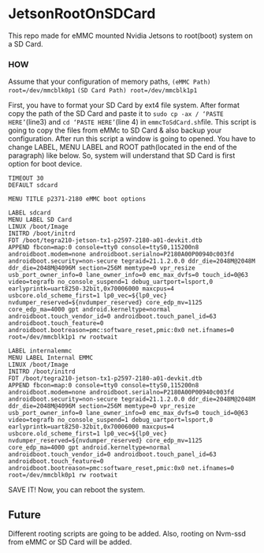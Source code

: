 # JetsonRootOnSDCard
This repo made for eMMC mounted Nvidia Jetsons to root(boot) system on a SD Card. 
### HOW
Assume that your configuration of memory paths,
```(eMMC Path) root=/dev/mmcblk0p1```
```(SD Card Path) root=/dev/mmcblk1p1```

First, you have to format your SD Card by ext4 file system. After format copy the path of the SD Card and paste it to ```sudo cp -ax / ‘PASTE HERE’```(line3) and ```cd ‘PASTE HERE’```(line 4) in ```emmcToSdCard.sh```file. This script is going to copy the files from eMMc to SD Card & also backup your configuration. After run this script a window is going to opened. You have to change LABEL, MENU LABEL and ROOT path(located in the end of the paragraph) like below. So, system will understand that SD Card is first option for boot device.
```
TIMEOUT 30
DEFAULT sdcard

MENU TITLE p2371-2180 eMMC boot options

LABEL sdcard
MENU LABEL SD Card
LINUX /boot/Image
INITRD /boot/initrd
FDT /boot/tegra210-jetson-tx1-p2597-2180-a01-devkit.dtb
APPEND fbcon=map:0 console=tty0 console=ttyS0,115200n8 androidboot.modem=none androidboot.serialno=P2180A00P00940c003fd androidboot.security=non-secure tegraid=21.1.2.0.0 ddr_die=2048M@2048M ddr_die=2048M@4096M section=256M memtype=0 vpr_resize usb_port_owner_info=0 lane_owner_info=0 emc_max_dvfs=0 touch_id=0@63 video=tegrafb no_console_suspend=1 debug_uartport=lsport,0 earlyprintk=uart8250-32bit,0x70006000 maxcpus=4 usbcore.old_scheme_first=1 lp0_vec=${lp0_vec} nvdumper_reserved=${nvdumper_reserved} core_edp_mv=1125 core_edp_ma=4000 gpt android.kerneltype=normal androidboot.touch_vendor_id=0 androidboot.touch_panel_id=63 androidboot.touch_feature=0 androidboot.bootreason=pmc:software_reset,pmic:0x0 net.ifnames=0 root=/dev/mmcblk1p1 rw rootwait

LABEL internalemmc
MENU LABEL Internal EMMC
LINUX /boot/Image
INITRD /boot/initrd
FDT /boot/tegra210-jetson-tx1-p2597-2180-a01-devkit.dtb
APPEND fbcon=map:0 console=tty0 console=ttyS0,115200n8 androidboot.modem=none androidboot.serialno=P2180A00P00940c003fd androidboot.security=non-secure tegraid=21.1.2.0.0 ddr_die=2048M@2048M ddr_die=2048M@4096M section=256M memtype=0 vpr_resize usb_port_owner_info=0 lane_owner_info=0 emc_max_dvfs=0 touch_id=0@63 video=tegrafb no_console_suspend=1 debug_uartport=lsport,0 earlyprintk=uart8250-32bit,0x70006000 maxcpus=4 usbcore.old_scheme_first=1 lp0_vec=${lp0_vec} nvdumper_reserved=${nvdumper_reserved} core_edp_mv=1125 core_edp_ma=4000 gpt android.kerneltype=normal androidboot.touch_vendor_id=0 androidboot.touch_panel_id=63 androidboot.touch_feature=0 androidboot.bootreason=pmc:software_reset,pmic:0x0 net.ifnames=0 root=/dev/mmcblk0p1 rw rootwait
```
SAVE IT!
Now, you can reboot the system.

## Future
Different rooting scripts are going to be added. Also, rooting on Nvm-ssd from eMMC or SD Card will be added.

